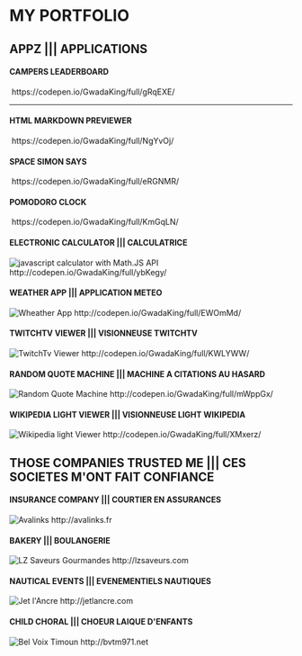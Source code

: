 <h1>MY PORTFOLIO</h1>
<h2>APPZ ||| APPLICATIONS</h2>

<h4>CAMPERS LEADERBOARD</h4>
<img src="https://s3-us-west-2.amazonaws.com/i.cdpn.io/1113919.gRqEXE.6511a617-926a-4ca0-967f-0c54740d3db0.png" alt="">
https://codepen.io/GwadaKing/full/gRqEXE/
<hr color="#ff9900"></hr>
<h4>HTML MARKDOWN PREVIEWER</h4>
<img src="https://s3-us-west-2.amazonaws.com/i.cdpn.io/1113919.NgYvOj.3e175b7b-66a3-4a0c-9ad4-b58970daf7d4.png" alt="">
https://codepen.io/GwadaKing/full/NgYvOj/

<h4>SPACE SIMON SAYS</h4>
<img src="https://s3-us-west-2.amazonaws.com/i.cdpn.io/1113919.eRGNMR.f2d90f89-4306-4c71-8bfb-d4669f3ffa6f.png" alt="">
https://codepen.io/GwadaKing/full/eRGNMR/

<h4>POMODORO CLOCK</h4>
<img src="https://s3-us-west-2.amazonaws.com/i.cdpn.io/1113919.KmGqLN.c210748a-c4ba-453e-b2ed-2b51e844608c.png" alt="">
https://codepen.io/GwadaKing/full/KmGqLN/

<h4>ELECTRONIC CALCULATOR ||| CALCULATRICE</h4>
<img src="https://s3-us-west-2.amazonaws.com/i.cdpn.io/1113919.ybKegy.85f57804-a7af-46a5-af82-ae36aa86a1f0.png" alt="javascript calculator with Math.JS API">
http://codepen.io/GwadaKing/full/ybKegy/

<h4>WEATHER APP ||| APPLICATION METEO</h4>
<img src="https://s3-us-west-2.amazonaws.com/i.cdpn.io/1113919.EWOmMd.3838f455-6565-49e5-bb63-ccb6893c03fa.png" alt="Wheather App">
http://codepen.io/GwadaKing/full/EWOmMd/

<h4>TWITCHTV VIEWER ||| VISIONNEUSE TWITCHTV</h4>
<img src="http://s3-us-west-2.amazonaws.com/i.cdpn.io/1113919.KWLYWW.bd78d21a-660e-4e4d-aae8-de058a6298c9.png" alt="TwitchTv Viewer">
http://codepen.io/GwadaKing/full/KWLYWW/

<h4>RANDOM QUOTE MACHINE ||| MACHINE A CITATIONS AU HASARD</h4>
<img src="http://s3-us-west-2.amazonaws.com/i.cdpn.io/1113919.mWppGx.708fcc6f-cdf8-4875-a2b2-8532a8ea1f83.png" alt="Random Quote Machine">
http://codepen.io/GwadaKing/full/mWppGx/

<h4>WIKIPEDIA LIGHT VIEWER ||| VISIONNEUSE LIGHT WIKIPEDIA</h4>
<img src="http://s3-us-west-2.amazonaws.com/i.cdpn.io/1113919.XMxerz.b9869581-853a-4ed2-9bdf-21d9200439b1.png" alt="Wikipedia light Viewer">
http://codepen.io/GwadaKing/full/XMxerz/


<h2>THOSE COMPANIES TRUSTED ME ||| CES SOCIETES M'ONT FAIT CONFIANCE</h2>

<h4>INSURANCE COMPANY ||| COURTIER EN ASSURANCES</h4>
<img src="http://image.noelshack.com/fichiers/2017/20/1495314190-screenshot-avalinks-fr-2017-02-24-18-48-04.png" alt="Avalinks">
http://avalinks.fr

<h4>BAKERY ||| BOULANGERIE</h4>
<img src="http://image.noelshack.com/fichiers/2017/20/1495314238-screenshot-www-lzsaveurs-com-2017-02-24-18-35-58.png" alt="LZ Saveurs Gourmandes">
http://lzsaveurs.com

<h4>NAUTICAL EVENTS ||| EVENEMENTIELS NAUTIQUES</h4>
<img src="http://image.noelshack.com/fichiers/2017/20/1495314719-screenshot-jetlancre-com-2017-02-24-18-41-04.png" alt="Jet l'Ancre">
http://jetlancre.com

<h4>CHILD CHORAL ||| CHOEUR LAIQUE D'ENFANTS</h4>
<img src="http://image.noelshack.com/fichiers/2017/20/1495314252-screenshot-bvtm971-net-2017-02-24-18-42-33.png" alt="Bel Voix Timoun">
http://bvtm971.net
